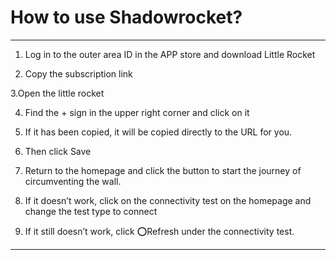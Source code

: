 # How to use Shadowrocket?

----------------------------------

1. Log in to the outer area ID in the APP store and download Little Rocket

2. Copy the subscription link

3.Open the little rocket

4. Find the + sign in the upper right corner and click on it

5. If it has been copied, it will be copied directly to the URL for you.

6. Then click Save

7. Return to the homepage and click the button to start the journey of circumventing the wall.

8. If it doesn’t work, click on the connectivity test on the homepage and change the test type to connect

9. If it still doesn’t work, click ⭕Refresh under the connectivity test.

----------------------------------
